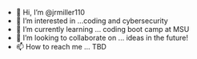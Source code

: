 - 👋 Hi, I’m @jrmiller110
- 👀 I’m interested in ...coding and cybersecurity
- 🌱 I’m currently learning ... coding boot camp at MSU
- 💞️ I’m looking to collaborate on ... ideas in the future!
- 📫 How to reach me ... TBD

<!---
jrmiller110/jrmiller110 is a ✨ special ✨ repository because its `README.md` (this file) appears on your GitHub profile.
You can click the Preview link to take a look at your changes.
--->
